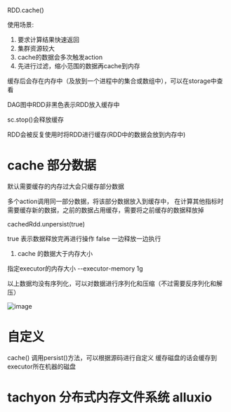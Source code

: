 RDD.cache()

使用场景: 
1. 要求计算结果快速返回
2. 集群资源较大
3. cache的数据会多次触发action
4. 先进行过滤，缩小范围的数据再cache到内存

缓存后会存在内存中（及放到一个进程中的集合或数组中），可以在storage中查看

DAG图中RDD非黑色表示RDD放入缓存中

sc.stop()会释放缓存

RDD会被反复使用时将RDD进行缓存(RDD中的数据会放到内存中)


# cache 部分数据


默认需要缓存的内存过大会只缓存部分数据

多个action调用同一部分数据，将该部分数据放入到缓存中，
在计算其他指标时需要缓存新的数据，之前的数据占用缓存，需要将之前缓存的数据释放掉

cachedRdd.unpersist(true)

true 表示数据释放完再进行操作
false 一边释放一边执行

1. cache 的数据大于内存大小

指定executor的内存大小   --executor-memory  1g        



以上数据均没有序列化，可以对数据进行序列化和压缩（不过需要反序列化和解压）

![image](https://github.com/wjn0918/Study/blob/master/%E5%A4%A7%E6%95%B0%E6%8D%AE/images/apache/spark/cache.png)


# 自定义

cache() 调用persist()方法，可以根据源码进行自定义
缓存磁盘的话会缓存到executor所在机器的磁盘


 
# tachyon 分布式内存文件系统  alluxio
